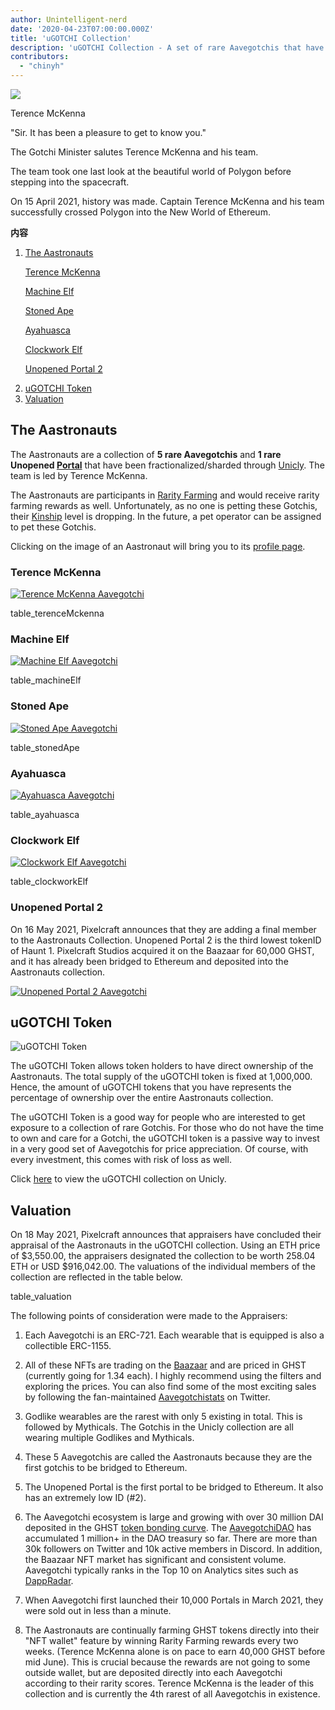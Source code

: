 ```yaml
---
author: Unintelligent-nerd
date: '2020-04-23T07:00:00.000Z'
title: 'uGOTCHI Collection'
description: 'uGOTCHI Collection - A set of rare Aavegotchis that have been fractionalized/sharded through Unicly'
contributors:
  - "chinyh"
---
```


<div class="headerImageContainer">
<img class="headerImage" src="/ugotchi/terence-mckenna.svg">
<p class="headerImageText">Terence McKenna</p>
</div>

"Sir. It has been a pleasure to get to know you."

The Gotchi Minister salutes Terence McKenna and his team.

The team took one last look at the beautiful world of Polygon before stepping into the spacecraft.

On 15 April 2021, history was made. Captain Terence McKenna and his team successfully crossed Polygon into the New World of Ethereum.

<div class="contentsBox">

**内容**

<ol>
<li><a href=#the-aastronauts>The Aastronauts</a></li>
<p><a href=#terence-mckenna>Terence McKenna</a></p>
<p><a href=#machine-elf>Machine Elf</a></p>
<p><a href=#stoned-ape>Stoned Ape</a></p>
<p><a href=#ayahuasca>Ayahuasca</a></p>
<p><a href=#clockwork-elf>Clockwork Elf</a></p>
<p><a href=#unopened-portal-2>Unopened Portal 2</a></p>
<li><a href=#ugotchi-token>uGOTCHI Token</a></li>
<li><a href=#valuation>Valuation</a></li>
</ol>

</div>

## The Aastronauts

The Aastronauts are a collection of **5 rare Aavegotchis** and **1 rare Unopened [Portal](/portals)** that have been fractionalized/sharded through [Unicly](https://www.unic.ly/). The team is led by Terence McKenna.

The Aastronauts are participants in [Rarity Farming](/rarity-farming) and would receive rarity farming rewards as well. Unfortunately, as no one is petting these Gotchis, their [Kinship](/traits#kinship) level is dropping. In the future, a pet operator can be assigned to pet these Gotchis.

Clicking on the image of an Aastronaut will bring you to its [profile page](/aavegotchi-profile).

### Terence McKenna

<a href="https://aavegotchi.com/gotchi/1549" target="_blank"><img src = "/ugotchi/terence-mckenna.svg" alt = "Terence McKenna Aavegotchi"></a>

table_terenceMckenna

### Machine Elf

<a href="https://aavegotchi.com/gotchi/8062" target="_blank"><img src = "/ugotchi/machine-elf.svg" alt = "Machine Elf Aavegotchi"></a>

table_machineElf

### Stoned Ape

<a href="https://aavegotchi.com/gotchi/4479" target="_blank"><img src = "/ugotchi/stoned-ape.svg" alt = "Stoned Ape Aavegotchi"></a>

table_stonedApe

### Ayahuasca

<a href="https://aavegotchi.com/gotchi/9106" target="_blank"><img src = "/ugotchi/ayahuasca.svg" alt = "Ayahuasca Aavegotchi"></a>

table_ayahuasca

### Clockwork Elf

<a href="https://aavegotchi.com/gotchi/1306" target="_blank"><img src = "/ugotchi/clockwork-elf.svg" alt = "Clockwork Elf Aavegotchi"></a>

table_clockworkElf

### Unopened Portal 2

On 16 May 2021, Pixelcraft announces that they are adding a final member to the Aastronauts Collection. Unopened Portal 2 is the third lowest tokenID of Haunt 1. Pixelcraft Studios acquired it on the Baazaar for 60,000 GHST, and it has already been bridged to Ethereum and deposited into the Aastronauts collection.

<a href="https://aavegotchi.com/portal/2" target="_blank"><img src = "/ugotchi/unopened-portal-2.svg" alt = "Unopened Portal 2 Aavegotchi"></a>

## uGOTCHI Token

<img src = "/ugotchi/ugotchi-token.svg" alt = "uGOTCHI Token" />

The uGOTCHI Token allows token holders to have direct ownership of the Aastronauts. The total supply of the uGOTCHI token is fixed at 1,000,000. Hence, the amount of uGOTCHI tokens that you have represents the percentage of ownership over the entire Aastronauts collection.

The uGOTCHI Token is a good way for people who are interested to get exposure to a collection of rare Gotchis. For those who do not have the time to own and care for a Gotchi, the uGOTCHI token is a passive way to invest in a very good set of Aavegotchis for price appreciation. Of course, with every investment, this comes with risk of loss as well.

Click [here](https://www.app.unic.ly/#/utoken-contract/0x30c2a84aed6db30e31cf4d7059b1836c12c68068) to view the uGOTCHI collection on Unicly.

## Valuation

On 18 May 2021, Pixelcraft announces that appraisers have concluded their appraisal of the Aastronauts in the uGOTCHI collection. Using an ETH price of $3,550.00, the appraisers designated the collection to be worth 258.04 ETH or USD $916,042.00. The valuations of the individual members of the collection are reflected in the table below.

table_valuation

The following points of consideration were made to the Appraisers:

1. Each Aavegotchi is an ERC-721. Each wearable that is equipped is also a collectible ERC-1155.

2. All of these NFTs are trading on the [Baazaar](/baazaar) and are priced in GHST (currently going for 1.34 each). I highly recommend using the filters and exploring the prices. You can also find some of the most exciting sales by following the fan-maintained [Aavegotchistats](https://twitter.com/GotchiStats) on Twitter.

3. Godlike wearables are the rarest with only 5 existing in total. This is followed by Mythicals. The Gotchis in the Unicly collection are all wearing multiple Godlikes and Mythicals.

4. These 5 Aavegotchis are called the Aastronauts because they are the first gotchis to be bridged to Ethereum.

5. The Unopened Portal is the first portal to be bridged to Ethereum. It also has an extremely low ID (#2).

6. The Aavegotchi ecosystem is large and growing with over 30 million DAI deposited in the GHST [token bonding curve](/curve). The [AavegotchiDAO](/dao) has accumulated 1 million+ in the DAO treasury so far. There are more than 30k followers on Twitter and 10k active members in Discord. In addition, the Baazaar NFT market has significant and consistent volume. Aavegotchi typically ranks in the Top 10 on Analytics sites such as [DappRadar](https://dappradar.com/).

7. When Aavegotchi first launched their 10,000 Portals in March 2021, they were sold out in less than a minute.

8. The Aastronauts are continually farming GHST tokens directly into their "NFT wallet" feature by winning Rarity Farming rewards every two weeks. (Terence McKenna alone is on pace to earn 40,000 GHST before mid June). This is crucial because the rewards are not going to some outside wallet, but are deposited directly into each Aavegotchi according to their rarity scores. Terence McKenna is the leader of this collection and is currently the 4th rarest of all Aavegotchis in existence.
